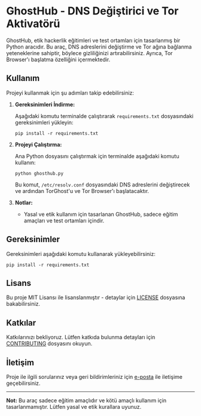 <!DOCTYPE html>
<html lang="tr">
<head>
    <meta charset="UTF-8">
    <meta name="viewport" content="width=device-width, initial-scale=1.0">
    <title>GhostHub - DNS Değiştirici ve Tor Aktivatörü</title>
</head>
<body>
    <h1>GhostHub - DNS Değiştirici ve Tor Aktivatörü</h1>
    <p>GhostHub, etik hackerlik eğitimleri ve test ortamları için tasarlanmış bir Python aracıdır. Bu araç, DNS adreslerini değiştirme ve Tor ağına bağlanma yeteneklerine sahiptir, böylece gizliliğinizi artırabilirsiniz. Ayrıca, Tor Browser'ı başlatma özelliğini içermektedir.</p>
    <h2>Kullanım</h2>
    <p>Projeyi kullanmak için şu adımları takip edebilirsiniz:</p>
    <ol>
        <li><strong>Gereksinimleri İndirme:</strong></li>
        <p>Aşağıdaki komutu terminalde çalıştırarak <code>requirements.txt</code> dosyasındaki gereksinimleri yükleyin:</p>
        <pre><code>pip install -r requirements.txt</code></pre>
        <li><strong>Projeyi Çalıştırma:</strong></li>
        <p>Ana Python dosyasını çalıştırmak için terminalde aşağıdaki komutu kullanın:</p>
        <pre><code>python ghosthub.py</code></pre>
        <p>Bu komut, <code>/etc/resolv.conf</code> dosyasındaki DNS adreslerini değiştirecek ve ardından TorGhost'u ve Tor Browser'ı başlatacaktır.</p>
        <li><strong>Notlar:</strong></li>
        <ul>
            <li>Yasal ve etik kullanım için tasarlanan GhostHub, sadece eğitim amaçları ve test ortamları içindir.</li>
        </ul>
    </ol>
    <h2>Gereksinimler</h2>
    <p>Gereksinimleri aşağıdaki komutu kullanarak yükleyebilirsiniz:</p>
    <pre><code>pip install -r requirements.txt</code></pre>
    <h2>Lisans</h2>
    <p>Bu proje MIT Lisansı ile lisanslanmıştır - detaylar için <a href="LICENSE">LICENSE</a> dosyasına bakabilirsiniz.</p>
    <h2>Katkılar</h2>
    <p>Katkılarınızı bekliyoruz. Lütfen katkıda bulunma detayları için <a href="CONTRIBUTING.md">CONTRIBUTING</a> dosyasını okuyun.</p>
    <h2>İletişim</h2>
    <p>Proje ile ilgili sorularınız veya geri bildirimleriniz için <a href="mailto:ornek@ornek.com">e-posta</a> ile iletişime geçebilirsiniz.</p>
    <hr>
    <p><strong>Not:</strong> Bu araç sadece eğitim amaçlıdır ve kötü amaçlı kullanım için tasarlanmamıştır. Lütfen yasal ve etik kurallara uyunuz.</p>
</body>
</html>
